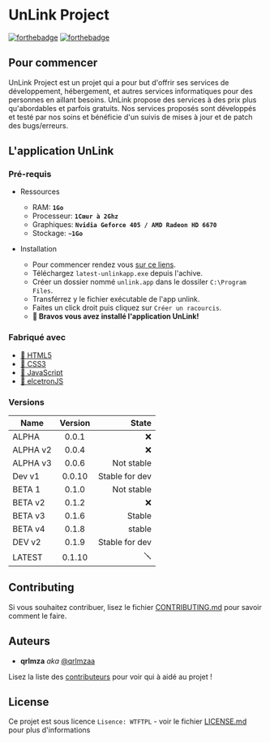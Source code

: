 # UnLink Project

[![forthebadge](http://forthebadge.com/images/badges/built-with-love.svg)]()  [![forthebadge](http://forthebadge.com/images/badges/powered-by-electricity.svg)]()

## Pour commencer

UnLink Project est un projet qui a pour but d'offrir ses services de développement, hébergement, et autres services informatiques pour des personnes en aillant besoins. UnLink propose des services à des prix plus qu'abordables et parfois gratuits. Nos services proposés sont développés et testé par nos soins et bénéficie d'un suivis de mises à jour et de patch des bugs/erreurs.

## L'application UnLink 
### Pré-requis

- Ressources
  - RAM: **`1Go`**
  - Processeur: **`1Cœur à 2Ghz`**
  - Graphiques: **`Nvidia Geforce 405 / AMD Radeon HD 6670`**
  - Stockage: **`~1Go`**
  
- Installation
  - Pour commencer rendez vous [sur ce liens](https://github.com/qrlmzaa/unlink/app/).
  - Téléchargez `latest-unlinkapp.exe` depuis l'achive.
  - Créer un dossier nommé `unlink.app` dans le dossiler `C:\Program Files`.
  - Transférrez y le fichier exécutable de l'app unlink.
  - Faites un click droit puis cliquez sur `Créer un racourcis`.
  - **🎉 Bravos vous avez installé l'application UnLink!**

### Fabriqué avec

* [🧪 HTML5](http://devdocs.io/html)
* [🧪 CSS3](https://devdocs.io/css)
* [🧪 JavaScript](https://devdocs.io/javascript)
* [🧪 elcetronJS](https://www.electronjs.org/)

### Versions
| Name | Version | State | 
|-|:--:|-:| 
| ALPHA | 0.0.1 | :x: |
| ALPHA v2 | 0.0.4 | :x: |
| ALPHA v3 | 0.0.6 | Not stable |
| Dev v1 | 0.0.10 | Stable for dev |
| BETA 1 | 0.1.0 | Not stable |
| BETA v2 | 0.1.2 | :x: |
| BETA v3 | 0.1.6 | Stable |
| BETA v4 | 0.1.8 | stable |
| DEV v2 | 0.1.9 | Stable for dev |
| LATEST | 0.1.10 | 🪛 |


## Contributing

Si vous souhaitez contribuer, lisez le fichier [CONTRIBUTING.md](https://github.com/qrlmzaa/unlink/blob/main/CONTRIBUTING.md) pour savoir comment le faire.

## Auteurs
* **qrlmza** _aka_ [@qrlmzaa](https://github.com/qrlmzaa)

Lisez la liste des [contributeurs](https://github.com/qrlmzaa/unlink/contributors) pour voir qui à aidé au projet !

## License

Ce projet est sous licence ``Lisence: WTFTPL`` - voir le fichier [LICENSE.md](https://github.com/qrlmzaa/unlink/blob/main/LICENSE.md) pour plus d'informations

